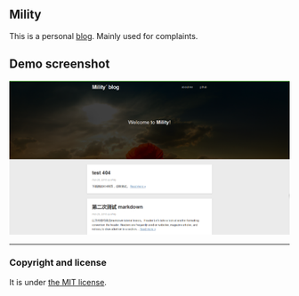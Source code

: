 ## Mility

This is a personal [blog](https://Mility.github.io). Mainly used for complaints.
<script type="text/javascript">  
    $(document).ready(function() {  
        //为超链接加上target='_blank'属性  
        $('a[href^="http"]').each(function() {  
            $(this).attr('target', '_blank');  
        });  
    });  
</script>  


## Demo screenshot


![screenshot](/images/screenshot.png)

---

### Copyright and license

It is under [the MIT license](/LICENSE).

